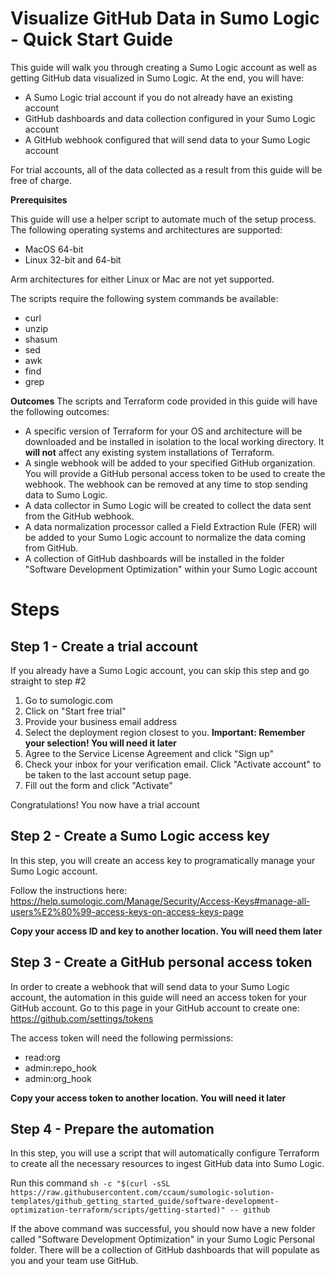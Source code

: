 # Visualize GitHub Data in Sumo Logic - Quick Start Guide

This guide will walk you through creating a Sumo Logic account as well as
getting GitHub data visualized in Sumo Logic. At the end, you will have:

- A Sumo Logic trial account if you do not already have an existing account
- GitHub dashboards and data collection configured in your Sumo Logic account
- A GitHub webhook configured that will send data to your Sumo Logic account

For trial accounts, all of the data collected as a result from this guide will
be free of charge.

**Prerequisites** 

This guide will use a helper script to automate much of the setup process. The
following operating systems and architectures are supported:

- MacOS 64-bit
- Linux 32-bit and 64-bit

Arm architectures for either Linux or Mac are not yet supported.

The scripts require the following system commands be available:
- curl
- unzip
- shasum 
- sed
- awk
- find
- grep

**Outcomes**
The scripts and Terraform code provided in this guide will have the following outcomes:

- A specific version of Terraform for your OS and architecture will be
  downloaded and be installed in isolation to the local working directory. It
  **will not** affect any existing system installations of Terraform.
- A single webhook will be added to your specified GitHub organization. You
  will provide a GitHub personal access token to be used to create the webhook.
  The webhook can be removed at any time to stop sending data to Sumo Logic.
- A data collector in Sumo Logic will be created to collect the data sent from
  the GitHub webhook.
- A data normalization processor called a Field Extraction Rule (FER) will be
  added to your Sumo Logic account to normalize the data coming from GitHub.
- A collection of GitHub dashboards will be installed in the folder "Software
  Development Optimization" within your Sumo Logic account


# Steps

## Step 1 - Create a trial account
If you already have a Sumo Logic account, you can skip this step and go straight to step #2

1) Go to sumologic.com
2) Click on "Start free trial"
3) Provide your business email address
4) Select the deployment region closest to you. **Important: Remember your selection! You will need it later**
5) Agree to the Service License Agreement and click "Sign up"
6) Check your inbox for your verification email. Click "Activate account" to be taken to the last account setup page.
7) Fill out the form and click "Activate"

Congratulations! You now have a trial account

## Step 2 - Create a Sumo Logic access key
In this step, you will create an access key to programatically manage your Sumo Logic account.

Follow the instructions here: https://help.sumologic.com/Manage/Security/Access-Keys#manage-all-users%E2%80%99-access-keys-on-access-keys-page

**Copy your access ID and key to another location. You will need them later**

## Step 3 - Create a GitHub personal access token

In order to create a webhook that will send data to your Sumo Logic account,
the automation in this guide will need an access token for your GitHub account.
Go to this page in your GitHub account to create one:
https://github.com/settings/tokens

The access token will need the following permissions:

- read:org
- admin:repo_hook
- admin:org_hook

**Copy your access token to another location. You will need it later**

## Step 4 - Prepare the automation

In this step, you will use a script that will automatically configure Terraform
to create all the necessary resources to ingest GitHub data into Sumo Logic.

Run this command `sh -c "$(curl -sSL https://raw.githubusercontent.com/ccaum/sumologic-solution-templates/github_getting_started_guide/software-development-optimization-terraform/scripts/getting-started)" -- github`

If the above command was successful, you should now have a new folder called
"Software Development Optimization" in your Sumo Logic Personal folder. There
will be a collection of GitHub dashboards that will populate as you and your
team use GitHub.
